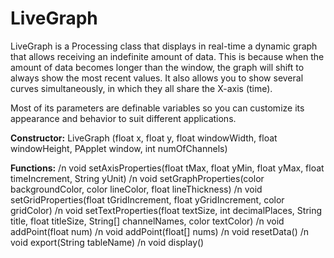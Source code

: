 # LiveGraph
LiveGraph is a Processing class that displays in real-time a dynamic graph that allows receiving an indefinite amount of data.
This is because when the amount of data becomes longer than the window, the graph will shift to always show the most recent values.
It also allows you to show several curves simultaneously, in which they all share the X-axis (time).

Most of its parameters are definable variables so you can customize its appearance and behavior to suit different applications.

**Constructor:**
  LiveGraph (float x, float y, float windowWidth, float windowHeight, PApplet window, int numOfChannels)


**Functions:**
/n void setAxisProperties(float tMax, float yMin, float yMax, float timeIncrement, String yUnit)
/n void setGraphProperties(color backgroundColor, color lineColor, float lineThickness)
/n void setGridProperties(float tGridIncrement, float yGridIncrement, color gridColor)
/n void setTextProperties(float textSize, int decimalPlaces, String title, float titleSize, String[] channelNames, color textColor)
/n void addPoint(float num)
/n void addPoint(float[] nums)
/n void resetData()
/n void export(String tableName)
/n void display()
